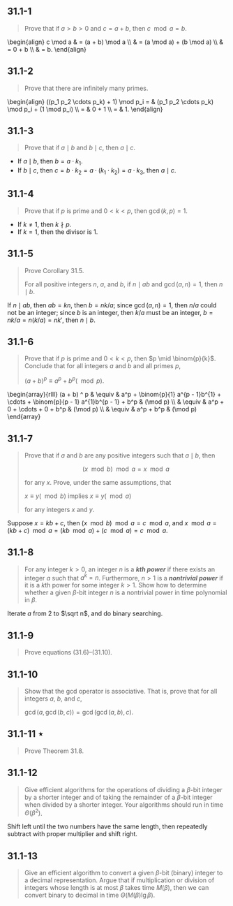 ## 31.1-1

> Prove that if $a > b > 0$ and $c = a + b$, then $c \mod a = b$.

\begin{align}
c \mod a & = (a + b) \mod a \\\\
         & = (a \mod a) + (b \mod a) \\\\
         & = 0 + b \\\\
         & = b.
\end{align}

## 31.1-2

> Prove that there are infinitely many primes.

\begin{align}
    ((p_1 p_2 \cdots p_k) + 1) \mod p_i
= & (p_1 p_2 \cdots p_k) \mod p_i + (1 \mod p_i) \\\\
= & 0 + 1 \\\\
= & 1.
\end{align}

## 31.1-3

> Prove that if $a \mid b$ and $b \mid c$, then $a \mid c$.

- If $a \mid b$, then $b = a \cdot k_1$.
- If $b \mid c$, then $c = b \cdot k_2 = a \cdot (k_1 \cdot k_2) = a \cdot k_3$, then $a \mid c$.

## 31.1-4

> Prove that if $p$ is prime and $0 < k < p$, then $\gcd(k, p) = 1$.

- If $k \ne 1$, then $k \nmid p$.
- If $k = 1$, then the divisor is $1$.

## 31.1-5

> Prove Corollary 31.5.
>
> For all positive integers $n$, $a$, and $b$, if $n \mid ab$ and $\gcd(a, n) = 1$, then $n \mid b$.

If $n \mid ab$, then $ab = kn$, then $b = nk / a$; since $\gcd(a, n) = 1$, then $n / a$ could not be an integer; since $b$ is an integer, then $k / a$ must be an integer, $b = nk / a = n (k / a) = n k'$, then $n \mid b$.

## 31.1-6

> Prove that if $p$ is prime and $0 < k < p$, then $p \mid \binom{p}{k}$. Conclude that for all integers $a$ and $b$ and all primes $p$,
>
> $(a + b)^p \equiv a^p + b^p (\mod p)$.


\begin{array}{rlll}
(a + b) ^ p & \equiv & a^p + \binom{p}{1} a^{p - 1}b^{1} + \cdots + \binom{p}{p - 1} a^{1}b^{p - 1} + b^p & (\mod p) \\\\
            & \equiv & a^p + 0 + \cdots + 0 + b^p                                                         & (\mod p) \\\\
            & \equiv & a^p + b^p                                                                          & (\mod p)
\end{array}

## 31.1-7

> Prove that if $a$ and $b$ are any positive integers such that $a \mid b$, then
>
> $$(x \mod b) \mod a = x \mod a$$
>
> for any $x$. Prove, under the same assumptions, that
>
> $x \equiv y (\mod b)$ implies $x \equiv y (\mod a)$
>
> for any integers $x$ and $y$.

Suppose $x = kb + c$, then $(x \mod b) \mod a = c \mod a$, and $x \mod a = (kb + c) \mod a = (kb \mod a) + (c \mod a) = c \mod a$.

## 31.1-8

> For any integer $k > 0$, an integer $n$ is a __*$k$th power*__ if there exists an integer $a$ such that $a^k = n$. Furthermore, $n > 1$ is a __*nontrivial power*__ if it is a $k$th power for some integer $k > 1$. Show how to determine whether a given $\beta$-bit integer $n$ is a nontrivial power in time polynomial in $\beta$.

Iterate $a$ from $2$ to $\sqrt n$, and do binary searching.

## 31.1-9

> Prove equations $\text{(31.6)}$–$\text{(31.10)}$.

## 31.1-10

> Show that the gcd operator is associative. That is, prove that for all integers $a$, $b$, and $c$,
>
> $\gcd(a, \gcd(b, c)) = \gcd(\gcd(a, b), c)$.

## 31.1-11 $\star$

> Prove Theorem 31.8.

## 31.1-12

> Give efficient algorithms for the operations of dividing a $\beta$-bit integer by a shorter integer and of taking the remainder of a $\beta$-bit integer when divided by a shorter integer. Your algorithms should run in time $\Theta(\beta^2)$.

Shift left until the two numbers have the same length, then repeatedly subtract with proper multiplier and shift right.

## 31.1-13

> Give an efficient algorithm to convert a given $\beta$-bit (binary) integer to a decimal representation. Argue that if multiplication or division of integers whose length is at most $\beta$ takes time $M(\beta)$, then we can convert binary to decimal in time $\Theta(M(\beta) \lg\beta)$.
